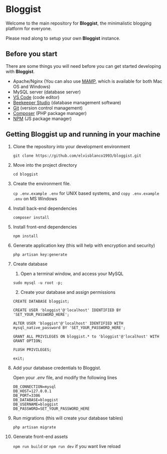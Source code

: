 # Bloggist
Welcome to the main repository for **Bloggist**, the minimalistic blogging platform for everyone.

Please read along to setup your own **Bloggist** instance.

## Before you start
There are some things you will need before you can get started developing with **Bloggist**.

- Apache/Nginx (You can also use [MAMP][mamp], which is available for both Mac OS and Windows)
- MySQL server (database server)
- [VS Code][vscode] (code editor)
- [Beekeeper Studio][beekeeper] (database management software)
- [Git][git] (version control management)
- [Composer][composer] (PHP package manager)
- [NPM][npm] (JS package manager)

[beekeeper]: https://www.beekeeperstudio.io/get
[vscode]: https://code.visualstudio.com/Download
[git]: https://git-scm.com/downloads
[composer]: https://getcomposer.org/download/
[npm]: https://nodejs.org/en/
[mamp]: https://www.mamp.info

## Getting **Bloggist** up and running in your machine

1. Clone the repository into your development environment

    ```git clone https://github.com/elvisblanco1993/bloggist.git```

2. Move into the project directory

    ```cd bloggist```

3. Create the environment file.

    ```cp .env.example .env``` for UNIX based systems, and ```copy .env.example .env``` on MS Windows

4. Install back-end dependencies

    ```composer install```

5. Install front-end dependencies

    ```npm install```

6. Generate application key (this will help with encryption and security)

    ```php artisan key:generate```

7. Create database

    1. Open a terminal window, and access your MySQL

    ```sudo mysql -u root -p;```

    2. Create your database and assign permissions

    ```CREATE DATABASE bloggist;```

    ```CREATE USER 'bloggist'@'localhost' IDENTIFIED BY 'SET_YOUR_PASSWORD_HERE';```

    ```ALTER USER 'bloggist'@'localhost' IDENTIFIED WITH mysql_native_password BY 'SET_YOUR_PASSWORD_HERE';```

    ```GRANT ALL PRIVILEGES ON bloggist.* to 'bloggist'@'localhost' WITH GRANT OPTION;```

    ```FLUSH PRIVILEGES;```

    ```exit;```

 8. Add your database credentials to Bloggist.

    Open your *.env* file, and modify the following lines

    ```
    DB_CONNECTION=mysql
    DB_HOST=127.0.0.1
    DB_PORT=3306
    DB_DATABASE=bloggist
    DB_USERNAME=bloggist
    DB_PASSWORD=SET_YOUR_PASSWORD_HERE
    ```
9. Run migrations (this will create your database tables)

    ```php artisan migrate```
    
10. Generate front-end assets

    ```npm run build``` or ```npm run dev``` if you want live reload
